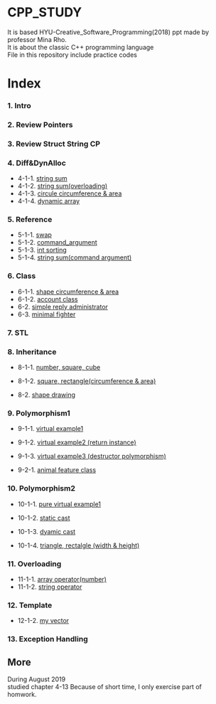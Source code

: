 # CPP_STUDY  
It is based HYU-Creative_Software_Programming(2018) ppt made by professor Mina Rho.  
It is about the classic C++ programming language  
File in this repository include practice codes  


# Index
### 1. Intro
### 2. Review Pointers
### 3. Review Struct String CP
### 4. Diff&DynAlloc
* 4-1-1. [string sum](https://github.com/estela19/CPP_Study/blob/master/Chapter4_DynAlloc/4-1-1.cpp)  
* 4-1-2. [string sum(overloading)](https://github.com/estela19/CPP_Study/blob/master/Chapter4_DynAlloc/4-1-2.cpp)
* 4-1-3. [circule circumference & area](https://github.com/estela19/CPP_Study/blob/master/Chapter4_DynAlloc/4-1-3.cpp)
* 4-1-4. [dynamic array](https://github.com/estela19/CPP_Study/blob/master/Chapter4_DynAlloc/4-1-4.cpp)


### 5. Reference
* 5-1-1. [swap](https://github.com/estela19/CPP_Study/blob/master/Chapter5_Reference/5-1-1.cpp)
* 5-1-2. [command_argument](https://github.com/estela19/CPP_Study/blob/master/Chapter5_Reference/5-1-2.cpp)
* 5-1-3. [int sorting](https://github.com/estela19/CPP_Study/blob/master/Chapter5_Reference/5-1-3.cpp)
* 5-1-4. [string sum(command argument)](https://github.com/estela19/CPP_Study/blob/master/Chapter5_Reference/5-1-4.cpp)


### 6. Class
* 6-1-1. [shape circumference & area](https://github.com/estela19/CPP_Study/blob/master/Chapter6_Class/6-1-1.cpp)
* 6-1-2. [account class](https://github.com/estela19/CPP_Study/blob/master/Chapter6_Class/6-1-2.cpp)
* 6-2. [simple reply administrator](https://github.com/estela19/CPP_Study/blob/master/Chapter6_Class/6-2.cpp)
* 6-3. [minimal fighter](https://github.com/estela19/CPP_Study/blob/master/Chapter6_Class/6-2.cpp)

### 7. STL
### 8. Inheritance
* 8-1-1. [number, square, cube](https://github.com/estela19/CPP_Study/blob/master/Chapter8_Inheritance/8-1-1.cpp)

* 8-1-2. [square, rectangle(circumference & area)](https://github.com/estela19/CPP_Study/blob/master/Chapter8_Inheritance/8-1-2.cpp) 

* 8-2. [shape drawing](https://github.com/estela19/CPP_Study/blob/master/Chapter8_Inheritance/8-2.cpp)

### 9. Polymorphism1
* 9-1-1. [virtual example1](https://github.com/estela19/CPP_Study/blob/master/Chapter9_Polymorphism1/9-1-1.cpp)

* 9-1-2. [virtual example2 (return instance)](https://github.com/estela19/CPP_Study/blob/master/Chapter9_Polymorphism1/9-1-2.cpp)

* 9-1-3. [virtual example3 (destructor polymorphism)](https://github.com/estela19/CPP_Study/blob/master/Chapter9_Polymorphism1/9-1-3.cpp)

* 9-2-1. [animal feature class](https://github.com/estela19/CPP_Study/blob/master/Chapter9_Polymorphism1/9-2-1.cpp)

### 10. Polymorphism2
* 10-1-1. [pure virtual example1](https://github.com/estela19/CPP_Study/blob/master/Chapter10_Cppmore%26Polymorphism2/10-1-1.cpp)

* 10-1-2. [static cast](https://github.com/estela19/CPP_Study/blob/master/Chapter10_Cppmore%26Polymorphism2/10-1-2.cpp)

* 10-1-3. [dyamic cast](https://github.com/estela19/CPP_Study/blob/master/Chapter10_Cppmore%26Polymorphism2/10-1-3.cpp)

* 10-1-4. [triangle, rectalgle (width & height)](https://github.com/estela19/CPP_Study/blob/master/Chapter10_Cppmore%26Polymorphism2/10-1-4.cpp)

### 11. Overloading
* 11-1-1. [array operator(number)](https://github.com/estela19/CPP_Study/blob/master/Chapter11_Overloading/11-1-1.cpp)
* 11-1-2. [string operator](https://github.com/estela19/CPP_Study/blob/master/Chapter11_Overloading/11-1-2.cpp)

### 12. Template
* 12-1-2. [my vector](https://github.com/estela19/CPP_Study/blob/master/Chapter12_Template/12-1-1.cpp)

### 13. Exception Handling

## More
During August 2019  
studied chapter 4-13
Because of short time, I only exercise part of homwork.
